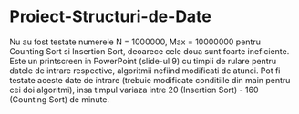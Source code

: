 # Proiect-Structuri-de-Date
Nu au fost testate numerele N = 1000000, Max = 10000000 pentru Counting Sort si Insertion Sort, deoarece cele doua sunt foarte ineficiente. Este un printscreen in PowerPoint (slide-ul 9) cu timpii de rulare pentru datele de intrare respective, algoritmii nefiind modificati de atunci. Pot fi testate aceste date de intrare (trebuie modificate conditiile din main pentru cei doi algoritmi), insa timpul variaza intre 20 (Insertion Sort) - 160 (Counting Sort) de minute.
